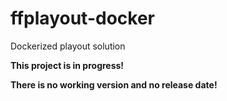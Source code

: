# ffplayout-docker
Dockerized playout solution

**This project is in progress!**

**There is no working version and no release date!**
